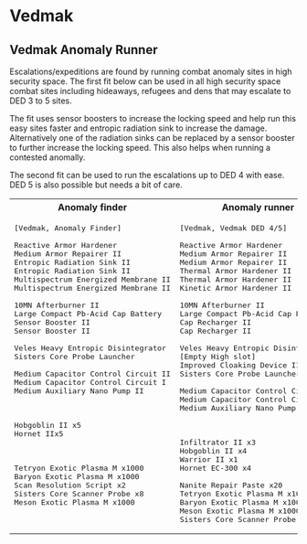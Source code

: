 # Vedmak 

## Vedmak Anomaly Runner

Escalations/expeditions are found by running combat anomaly sites in high security space. The first fit below can be used in all high security space combat sites including hideaways, refugees and dens that may escalate to DED 3 to 5 sites.

The fit uses sensor boosters to increase the locking speed and help run this easy sites faster and entropic radiation sink to increase the damage. Alternatively one of the radiation sinks can be replaced by a sensor booster to further increase the locking speed. This also helps when running a contested anomally.

The second fit can be used to run the escalations up to DED 4 with ease. DED 5 is also possible but needs a bit of care.

<table>
<tr>
<th> Anomaly finder </th>
<th> Anomaly runner </th>
</tr>
<tr>
<td valign="top">

<pre>
[Vedmak, Anomaly Finder]

Reactive Armor Hardener
Medium Armor Repairer II
Entropic Radiation Sink II
Entropic Radiation Sink II
Multispectrum Energized Membrane II
Multispectrum Energized Membrane II

10MN Afterburner II
Large Compact Pb-Acid Cap Battery
Sensor Booster II
Sensor Booster II

Veles Heavy Entropic Disintegrator
Sisters Core Probe Launcher

Medium Capacitor Control Circuit II
Medium Capacitor Control Circuit I
Medium Auxiliary Nano Pump II



Hobgoblin II x5
Hornet IIx5



Tetryon Exotic Plasma M x1000
Baryon Exotic Plasma M x1000
Scan Resolution Script x2
Sisters Core Scanner Probe x8
Meson Exotic Plasma M x1000
</pre>

</td>
<td valign="top">

<pre>
[Vedmak, Vedmak DED 4/5]

Reactive Armor Hardener
Medium Armor Repairer II
Medium Armor Repairer II
Thermal Armor Hardener II
Thermal Armor Hardener II
Kinetic Armor Hardener II

10MN Afterburner II
Large Compact Pb-Acid Cap Battery
Cap Recharger II
Cap Recharger II

Veles Heavy Entropic Disintegrator
[Empty High slot]
Improved Cloaking Device II
Sisters Core Probe Launcher

Medium Capacitor Control Circuit II
Medium Capacitor Control Circuit I
Medium Auxiliary Nano Pump II



Infiltrator II x3
Hobgoblin II x4
Warrior II x1
Hornet EC-300 x4

Nanite Repair Paste x20
Tetryon Exotic Plasma M x1000
Baryon Exotic Plasma M x1000
Meson Exotic Plasma M x1000
Sisters Core Scanner Probe x8
</pre>

</td>
</tr>
</table>

